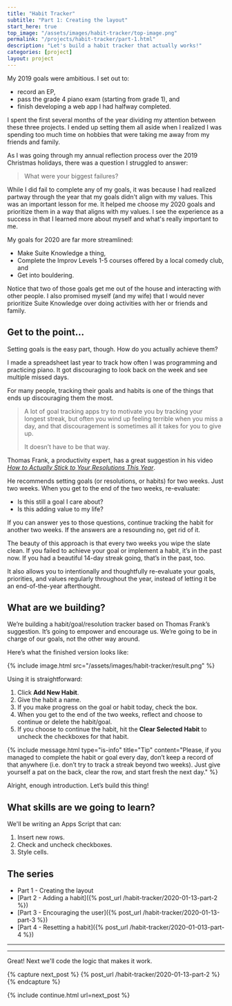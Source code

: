 ```yaml
---
title: "Habit Tracker"
subtitle: "Part 1: Creating the layout"
start_here: true
top_image: "/assets/images/habit-tracker/top-image.png"
permalink: "/projects/habit-tracker/part-1.html"
description: "Let's build a habit tracker that actually works!"
categories: [project]
layout: project
---
```


My 2019 goals were ambitious. I set out to:
* record an EP,
* pass the grade 4 piano exam (starting from grade 1), and
* finish developing a web app I had halfway completed. 

I spent the first several months of the year dividing my attention between these three projects. I ended up setting them all aside when I realized I was spending too much time on hobbies that were taking me away from my friends and family.

As I was going through my annual reflection process over the 2019 Christmas holidays, there was a question I struggled to answer:

> What were your biggest failures?

While I did fail to complete any of my goals, it was because I had realized partway through the year that my goals didn't align with my values. This was an important lesson for me. It helped me choose my 2020 goals and prioritize them in a way that aligns with my values. I see the experience as a success in that I learned more about myself and what's really important to me.

My goals for 2020 are far more streamlined:
* Make <span class="blog-font">Suite Knowledge</span> a thing,
* Complete the Improv Levels 1-5 courses offered by a local comedy club, and
* Get into bouldering.

Notice that two of those goals get me out of the house and interacting with other people. I also promised myself (and my wife) that I would never prioritize <span class="blog-font">Suite Knowledge</span> over doing activities with her or friends and family.

## Get to the point...
Setting goals is the easy part, though. How do you actually achieve them?

I made a spreadsheet last year to track how often I was programming and practicing piano. It got discouraging to look back on the week and see multiple missed days. 

For many people, tracking their goals and habits is one of the things that ends up discouraging them the most. 

> A lot of goal tracking apps try to motivate you by tracking your longest streak, but often you wind up feeling terrible when you miss a day, and that discouragement is sometimes all it takes for you to give up.
>
> It doesn’t have to be that way.

Thomas Frank, a productivity expert, has a great suggestion in his video <i><a href="https://www.youtube.com/watch?v=2Les3lZaE3w" target="_blank">How to Actually Stick to Your Resolutions This Year</a></i>.

He recommends setting goals (or resolutions, or habits) for two weeks. Just two weeks. When you get to the end of the two weeks, re-evaluate:
* Is this still a goal I care about?
* Is this adding value to my life?

If you can answer yes to those questions, continue tracking the habit for another two weeks. If the answers are a resounding no, get rid of it.

The beauty of this approach is that every two weeks you wipe the slate clean. If you failed to achieve your goal or implement a habit, it’s in the past now. If you had a beautiful 14-day streak going, that’s in the past, too.

It also allows you to intentionally and thoughtfully re-evaluate your goals, priorities, and values regularly throughout the year, instead of letting it be an end-of-the-year afterthought.

## What are we building?
We’re building a habit/goal/resolution tracker based on Thomas Frank’s suggestion. It’s going to empower and encourage us. We’re going to be in charge of our goals, not the other way around.

Here’s what the finished version looks like:

{% include image.html src="/assets/images/habit-tracker/result.png" %}

Using it is straightforward:
1. Click **Add New Habit**.
1. Give the habit a name.
1. If you make progress on the goal or habit today, check the box.
1. When you get to the end of the two weeks, reflect and choose to continue or delete the habit/goal.
1. If you choose to continue the habit, hit the **Clear Selected Habit** to uncheck the checkboxes for that habit.

{% include message.html type="is-info" title="Tip" content="Please, if you managed to complete the habit or goal every day, don’t keep a record of that anywhere (i.e. don’t try to track a streak beyond two weeks). Just give yourself a pat on the back, clear the row, and start fresh the next day." %}

Alright, enough introduction. Let’s build this thing!

## What skills are we going to learn?
We'll be writing an Apps Script that can:
1. Insert new rows.
1. Check and uncheck checkboxes.
1. Style cells.

## The series

* Part 1 - Creating the layout
* [Part 2 - Adding a habit]({% post_url /habit-tracker/2020-01-13-part-2 %})
* [Part 3 - Encouraging the user]({% post_url /habit-tracker/2020-01-13-part-3 %})
* [Part 4 - Resetting a habit]({% post_url /habit-tracker/2020-01-013-part-4 %})

-------



-------
Great! Next we'll code the logic that makes it work.

{% capture next_post %}
  {% post_url /habit-tracker/2020-01-13-part-2 %}
{% endcapture %}

{% include continue.html url=next_post %}